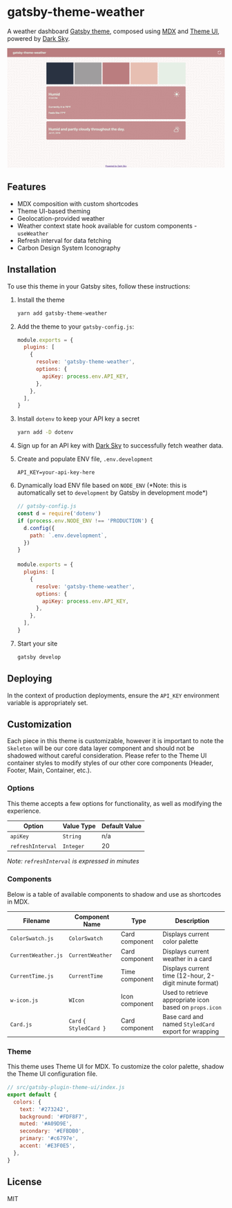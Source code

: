 # gatsby-theme-weather

A weather dashboard [Gatsby theme](https://www.gatsbyjs.org/docs/themes/), composed using [MDX](https://mdxjs.com/) and [Theme UI](https://theme-ui.com/), powered by [Dark Sky](https://darksky.net/dev).

<p align="center">
  <a href="https://github.com/josefaidt/gatsby-theme-weather">
    <img
      alt="gatsby-theme-weather screenshot"
      src="https://raw.githubusercontent.com/josefaidt/gatsby-theme-weather/master/images/screenshot-0.0.3.png"
      width="1000"
    />
  </a>
</p>

## Features

- MDX composition with custom shortcodes
- Theme UI-based theming
- Geolocation-provided weather
- Weather context state hook available for custom components - `useWeather`
- Refresh interval for data fetching
- Carbon Design System Iconography

## Installation

To use this theme in your Gatsby sites, follow these instructions:

1. Install the theme

   ```sh
   yarn add gatsby-theme-weather
   ```

2. Add the theme to your `gatsby-config.js`:

   ```js
   module.exports = {
     plugins: [
       {
         resolve: 'gatsby-theme-weather',
         options: {
           apiKey: process.env.API_KEY,
         },
       },
     ],
   }
   ```

3. Install `dotenv` to keep your API key a secret

   ```sh
   yarn add -D dotenv
   ```

4. Sign up for an API key with [Dark Sky](https://darksky.net/dev) to successfully fetch weather data.

5. Create and populate ENV file, `.env.development`

   ```text
   API_KEY=your-api-key-here
   ```

6. Dynamically load ENV file based on `NODE_ENV` (\*Note: this is automatically set to `development` by Gatsby in development mode\*)

   ```js
   // gatsby-config.js
   const d = require('dotenv')
   if (process.env.NODE_ENV !== 'PRODUCTION') {
     d.config({
       path: `.env.development`,
     })
   }

   module.exports = {
     plugins: [
       {
         resolve: 'gatsby-theme-weather',
         options: {
           apiKey: process.env.API_KEY,
         },
       },
     ],
   }
   ```

7. Start your site

   ```sh
   gatsby develop
   ```

## Deploying

In the context of production deployments, ensure the `API_KEY` environment variable is appropriately set.

## Customization

Each piece in this theme is customizable, however it is important to note the `Skeleton` will be our core data layer component and should not be shadowed without careful consideration. Please refer to the Theme UI container styles to modify styles of our other core components (Header, Footer, Main, Container, etc.).

### Options

This theme accepts a few options for functionality, as well as modifying the experience.

| Option            | Value Type | Default Value |
| ----------------- | ---------- | ------------- |
| `apiKey`          | `String`   | n/a           |
| `refreshInterval` | `Integer`  | 20            |

_Note: `refreshInterval` is expressed in minutes_

### Components

Below is a table of available components to shadow and use as shortcodes in MDX.

| Filename            | Component Name          | Type           | Description                                             |
| ------------------- | ----------------------- | -------------- | ------------------------------------------------------- |
| `ColorSwatch.js`    | `ColorSwatch`           | Card component | Displays current color palette                          |
| `CurrentWeather.js` | `CurrentWeather`        | Card component | Displays current weather in a card                      |
| `CurrentTime.js`    | `CurrentTime`           | Time component | Displays current time (12-hour, 2-digit minute format)  |
| `w-icon.js`         | `WIcon`                 | Icon component | Used to retrieve appropriate icon based on `props.icon` |
| `Card.js`           | `Card` `{ StyledCard }` | Card component | Base card and named `StyledCard` export for wrapping    |

### Theme

This theme uses Theme UI for MDX. To customize the color palette, shadow the Theme UI configuration file.

```js
// src/gatsby-plugin-theme-ui/index.js
export default {
  colors: {
    text: '#273242',
    background: '#FDF8F7',
    muted: '#A09D9E',
    secondary: '#EFBDB0',
    primary: '#c6797e',
    accent: '#E3F0E5',
  },
}
```

## License

MIT
